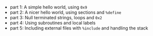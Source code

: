  - part 1: A simple hello world, using `0x9`
 - part 2: A nicer hello world, using sections and `%define`
 - part 3: Null terminated strings, loops and `0x2`
 - part 4: Using subroutines and local labels
 - part 5: Including external files with `%include` and handling the stack
